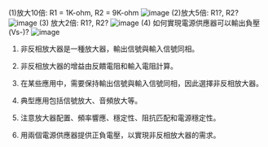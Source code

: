 (1)放大10倍: R1 = 1K-ohm, R2 = 9K-ohm
![image](https://github.com/henry87666/EC2024b/assets/162283833/4c18975a-59c0-4f90-963d-c04a94bc89cb)
(2)放大5倍: R1?, R2?
![image](https://github.com/henry87666/EC2024b/assets/162283833/bddaf87a-2862-4e83-89f8-fbaf741e505e)
(3) 放大2倍: R1?, R2?
![image](https://github.com/henry87666/EC2024b/assets/162283833/b9d40153-de19-436f-942f-8aadb8fc537c)
(4) 如何實現電源供應器可以輸出負壓(Vs-)?
![image](https://github.com/henry87666/EC2024b/assets/162283833/78bd4ebf-7c45-4541-a2c4-134c27f153fc)
1. 非反相放大器是一種放大器，輸出信號與輸入信號同相。

2. 非反相放大器的增益由反饋電阻和輸入電阻計算。

3. 在某些應用中，需要保持輸出信號與輸入信號同相，因此選擇非反相放大器。

4. 典型應用包括信號放大、音頻放大等。

5. 注意放大器配置、頻率響應、穩定性、阻抗匹配和電源穩定性。

6. 用兩個電源供應器提供正負電壓，以實現非反相放大器的需求。
